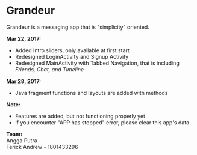 # Grandeur

Grandeur is a messaging app that is "simplicity" oriented.

<b>Mar 22, 2017:</b>
<ul>
  <li>Added Intro sliders, only available at first start</li>
  <li>Redesigned LoginActivity and Signup Activity</li>
  <li>Redesigned MainActivity with Tabbed Navigation, that is including <i>Friends, Chat, and Timeline</i></li>
</ul>

<b>Mar 28, 2017:</b>
<ul>
  <li>Java fragment functions and layouts are added with methods</li>
</ul>

<b>Note:</b> 
<ul>
  <li>Features are added, but not functioning properly yet</li>
  <li><strike>If you encounter "APP has stopped" error, please clear this app's data.</strike></li>
</ul>

<b>Team:</b><br/>
Angga Putra -<br/> 
Ferick Andrew - 1801433296
